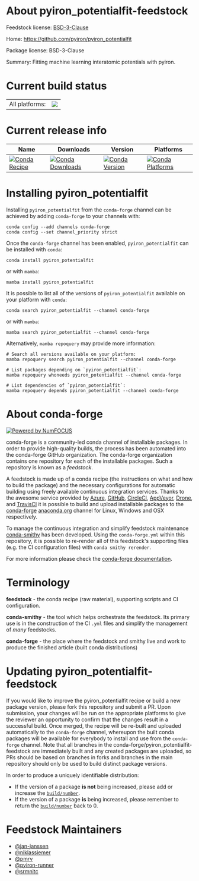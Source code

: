 About pyiron_potentialfit-feedstock
===================================

Feedstock license: [BSD-3-Clause](https://github.com/conda-forge/pyiron_potentialfit-feedstock/blob/main/LICENSE.txt)

Home: https://github.com/pyiron/pyiron_potentialfit

Package license: BSD-3-Clause

Summary: Fitting machine learning interatomic potentials with pyiron.

Current build status
====================


<table><tr><td>All platforms:</td>
    <td>
      <a href="https://dev.azure.com/conda-forge/feedstock-builds/_build/latest?definitionId=20541&branchName=main">
        <img src="https://dev.azure.com/conda-forge/feedstock-builds/_apis/build/status/pyiron_potentialfit-feedstock?branchName=main">
      </a>
    </td>
  </tr>
</table>

Current release info
====================

| Name | Downloads | Version | Platforms |
| --- | --- | --- | --- |
| [![Conda Recipe](https://img.shields.io/badge/recipe-pyiron__potentialfit-green.svg)](https://anaconda.org/conda-forge/pyiron_potentialfit) | [![Conda Downloads](https://img.shields.io/conda/dn/conda-forge/pyiron_potentialfit.svg)](https://anaconda.org/conda-forge/pyiron_potentialfit) | [![Conda Version](https://img.shields.io/conda/vn/conda-forge/pyiron_potentialfit.svg)](https://anaconda.org/conda-forge/pyiron_potentialfit) | [![Conda Platforms](https://img.shields.io/conda/pn/conda-forge/pyiron_potentialfit.svg)](https://anaconda.org/conda-forge/pyiron_potentialfit) |

Installing pyiron_potentialfit
==============================

Installing `pyiron_potentialfit` from the `conda-forge` channel can be achieved by adding `conda-forge` to your channels with:

```
conda config --add channels conda-forge
conda config --set channel_priority strict
```

Once the `conda-forge` channel has been enabled, `pyiron_potentialfit` can be installed with `conda`:

```
conda install pyiron_potentialfit
```

or with `mamba`:

```
mamba install pyiron_potentialfit
```

It is possible to list all of the versions of `pyiron_potentialfit` available on your platform with `conda`:

```
conda search pyiron_potentialfit --channel conda-forge
```

or with `mamba`:

```
mamba search pyiron_potentialfit --channel conda-forge
```

Alternatively, `mamba repoquery` may provide more information:

```
# Search all versions available on your platform:
mamba repoquery search pyiron_potentialfit --channel conda-forge

# List packages depending on `pyiron_potentialfit`:
mamba repoquery whoneeds pyiron_potentialfit --channel conda-forge

# List dependencies of `pyiron_potentialfit`:
mamba repoquery depends pyiron_potentialfit --channel conda-forge
```


About conda-forge
=================

[![Powered by
NumFOCUS](https://img.shields.io/badge/powered%20by-NumFOCUS-orange.svg?style=flat&colorA=E1523D&colorB=007D8A)](https://numfocus.org)

conda-forge is a community-led conda channel of installable packages.
In order to provide high-quality builds, the process has been automated into the
conda-forge GitHub organization. The conda-forge organization contains one repository
for each of the installable packages. Such a repository is known as a *feedstock*.

A feedstock is made up of a conda recipe (the instructions on what and how to build
the package) and the necessary configurations for automatic building using freely
available continuous integration services. Thanks to the awesome service provided by
[Azure](https://azure.microsoft.com/en-us/services/devops/), [GitHub](https://github.com/),
[CircleCI](https://circleci.com/), [AppVeyor](https://www.appveyor.com/),
[Drone](https://cloud.drone.io/welcome), and [TravisCI](https://travis-ci.com/)
it is possible to build and upload installable packages to the
[conda-forge](https://anaconda.org/conda-forge) [anaconda.org](https://anaconda.org/)
channel for Linux, Windows and OSX respectively.

To manage the continuous integration and simplify feedstock maintenance
[conda-smithy](https://github.com/conda-forge/conda-smithy) has been developed.
Using the ``conda-forge.yml`` within this repository, it is possible to re-render all of
this feedstock's supporting files (e.g. the CI configuration files) with ``conda smithy rerender``.

For more information please check the [conda-forge documentation](https://conda-forge.org/docs/).

Terminology
===========

**feedstock** - the conda recipe (raw material), supporting scripts and CI configuration.

**conda-smithy** - the tool which helps orchestrate the feedstock.
                   Its primary use is in the construction of the CI ``.yml`` files
                   and simplify the management of *many* feedstocks.

**conda-forge** - the place where the feedstock and smithy live and work to
                  produce the finished article (built conda distributions)


Updating pyiron_potentialfit-feedstock
======================================

If you would like to improve the pyiron_potentialfit recipe or build a new
package version, please fork this repository and submit a PR. Upon submission,
your changes will be run on the appropriate platforms to give the reviewer an
opportunity to confirm that the changes result in a successful build. Once
merged, the recipe will be re-built and uploaded automatically to the
`conda-forge` channel, whereupon the built conda packages will be available for
everybody to install and use from the `conda-forge` channel.
Note that all branches in the conda-forge/pyiron_potentialfit-feedstock are
immediately built and any created packages are uploaded, so PRs should be based
on branches in forks and branches in the main repository should only be used to
build distinct package versions.

In order to produce a uniquely identifiable distribution:
 * If the version of a package **is not** being increased, please add or increase
   the [``build/number``](https://docs.conda.io/projects/conda-build/en/latest/resources/define-metadata.html#build-number-and-string).
 * If the version of a package **is** being increased, please remember to return
   the [``build/number``](https://docs.conda.io/projects/conda-build/en/latest/resources/define-metadata.html#build-number-and-string)
   back to 0.

Feedstock Maintainers
=====================

* [@jan-janssen](https://github.com/jan-janssen/)
* [@niklassiemer](https://github.com/niklassiemer/)
* [@pmrv](https://github.com/pmrv/)
* [@pyiron-runner](https://github.com/pyiron-runner/)
* [@srmnitc](https://github.com/srmnitc/)

